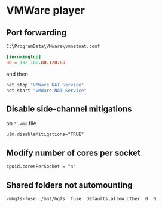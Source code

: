 # VMWare player

## Port forwarding

`C:\ProgramData\VMware\vmnetnat.conf`

```conf
[incomingtcp]
80 = 192.168.80.128:80
```

and then

```cmd
net stop "VMWare NAT Service"
net start "VMWare NAT Service"
```

## Disable side-channel mitigations

on `*.vmx` file

```
ulm.disableMitigations="TRUE"
```

## Modify number of cores per socket

```
cpuid.coresPerSocket = "4"
```

## Shared folders not automounting
```fstab
vmhgfs-fuse  /mnt/hgfs  fuse  defaults,allow_other  0  0
```

